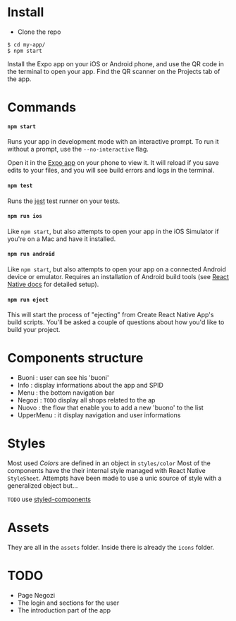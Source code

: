 # Install

* Clone the repo

````
$ cd my-app/
$ npm start
````

Install the Expo app on your iOS or Android phone, and use the QR code in the terminal to open your app. Find the QR scanner on the Projects tab of the app.

# Commands

#### `npm start`

Runs your app in development mode with an interactive prompt. To run it without a prompt, use the `--no-interactive` flag.

Open it in the [Expo app](https://expo.io) on your phone to view it. It will reload if you save edits to your files, and you will see build errors and logs in the terminal.

#### `npm test`

Runs the [jest](https://github.com/facebook/jest) test runner on your tests.

#### `npm run ios`

Like `npm start`, but also attempts to open your app in the iOS Simulator if you're on a Mac and have it installed.

#### `npm run android`

Like `npm start`, but also attempts to open your app on a connected Android device or emulator. Requires an installation of Android build tools (see [React Native docs](https://facebook.github.io/react-native/docs/getting-started.html) for detailed setup).

#### `npm run eject`

This will start the process of "ejecting" from Create React Native App's build scripts. You'll be asked a couple of questions about how you'd like to build your project.

# Components structure

* Buoni : user can see his 'buoni'
* Info : display informations about the app and SPID
* Menu : the bottom navigation bar
* Negozi : `TODO` display all shops related to the ap
* Nuovo : the flow that enable you to add a new 'buono' to the list
* UpperMenu : it display navigation and user informations

# Styles

Most used *Colors* are defined in an object in `styles/color`
Most of the components have the their internal style managed with React Native `StyleSheet`.
Attempts have been made to use a unic source of style with a generalized object but...

`TODO` use [styled-components](https://www.styled-components.com/)

# Assets

They are all in the `assets` folder.
Inside there is already the `icons` folder.

# TODO

* Page Negozi
* The login and sections for the user
* The introduction part of the app
